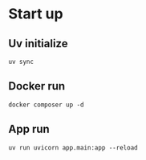 # Start up

## Uv initialize
```uv sync```

## Docker run
```docker composer up -d```

## App run
```uv run uvicorn app.main:app --reload```

